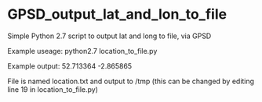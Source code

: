 # GPSD_output_lat_and_lon_to_file
Simple Python 2.7 script to output lat and long to file, via GPSD

Example useage:
python2.7 location_to_file.py


Example output:
52.713364 -2.865865

File is named location.txt and output to /tmp (this can be changed by editing line 19 in location_to_file.py)
